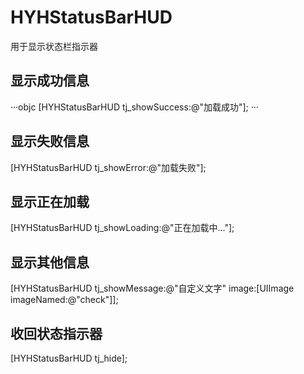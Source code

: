 # HYHStatusBarHUD
用于显示状态栏指示器

## 显示成功信息
···objc
 [HYHStatusBarHUD tj_showSuccess:@"加载成功"];
···
## 显示失败信息
 [HYHStatusBarHUD tj_showError:@"加载失败"];
## 显示正在加载
 [HYHStatusBarHUD tj_showLoading:@"正在加载中..."];
## 显示其他信息
 [HYHStatusBarHUD tj_showMessage:@"自定义文字" image:[UIImage imageNamed:@"check"]];
## 收回状态指示器
 [HYHStatusBarHUD tj_hide];
